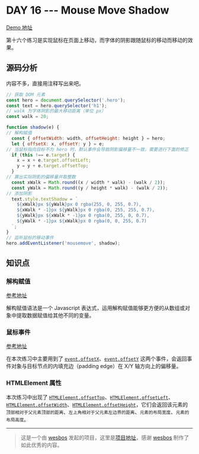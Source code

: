 # DAY 16 --- Mouse Move Shadow
[Demo 地址]()

第十六个练习是实现鼠标在页面上移动，而字体的阴影跟随鼠标的移动而移动的效果。

## 源码分析

内容不多，直接用注释写出来吧。

```javascript
// 获取 DOM 元素
const hero = document.querySelector('.hero');
const text = hero.querySelector('h1');
// walk 为字体阴影的最大移动距离（单位 px）
const walk = 20;

function shadow(e) {
// 解构赋值
  const { offsetWidth: width, offsetHeight: height } = hero;
  let { offsetX: x, offsetY: y } = e;
// 当鼠标指向目标不为 hero 时，默认事件会导致阴影偏移量不一致，需要进行下面的修正
  if (this !== e.target) {
    x = x + e.target.offsetLeft;
    y = y + e.target.offsetTop;
  }
// 算出实际阴影的偏移量并取整数
  const xWalk = Math.round((x / width * walk) - (walk / 2));
  const yWalk = Math.round((y / height * walk) - (walk / 2));
// 添加阴影
  text.style.textShadow = `
    ${xWalk}px ${yWalk}px 0 rgba(255, 0, 255, 0.7),
    ${xWalk * -1}px ${yWalk}px 0 rgba(0, 255, 255, 0.7),
    ${yWalk}px ${xWalk * -1}px 0 rgba(0, 255, 0, 0.7),
    ${yWalk * -1}px ${xWalk}px 0 rgba(0, 0, 255, 0.7)
  `;
}
// 监听鼠标的移动事件
hero.addEventListener('mousemove', shadow);
```

## 知识点

### 解构赋值
[参考地址](https://developer.mozilla.org/zh-CN/docs/Web/JavaScript/Reference/Operators/Destructuring_assignment)

解构赋值语法是一个 Javascript 表达式，运用解构赋值能够更方便的从数组或对象中提取数据赋值给其他不同的变量。

### 鼠标事件
[参考地址](https://developer.mozilla.org/zh-CN/docs/Web/API/MouseEvent)

在本次练习中主要用到了 [`event.offsetX`](https://developer.mozilla.org/zh-CN/docs/Web/API/MouseEvent/offsetX)、[`event.offsetY`](https://developer.mozilla.org/en-US/docs/Web/API/MouseEvent/offsetY) 这两个事件，会返回事件对象与目标节点的内填充边（padding edge）在 X/Y 轴方向上的偏移量。

### HTMLElement 属性

本次练习中出现了 [`HTMLElement.offsetTop`](https://developer.mozilla.org/zh-CN/docs/Web/API/HTMLElement/offsetTop)、[`HTMLElement.offsetLeft`](https://developer.mozilla.org/zh-CN/docs/Web/API/HTMLElement/offsetLeft)、[`HTMLElement.offsetWidth`](https://developer.mozilla.org/zh-CN/docs/Web/API/HTMLElement/offsetWidth)、[`HTMLElement.offsetHeight`](https://developer.mozilla.org/zh-CN/docs/Web/API/HTMLElement/offsetHeight)，它们会返回该元素的 `顶部相对于父元素顶部的距离`、`左上角相对于父元素左边界的距离`、`元素的布局宽度`、`元素的布局高度`。

----
>这是一个由 [wesbos](https://github.com/wesbos) 发起的项目，这里是[项目地址](https://github.com/wesbos/JavaScript30)，感谢 [wesbos](https://github.com/wesbos) 制作了如此优秀的内容。
